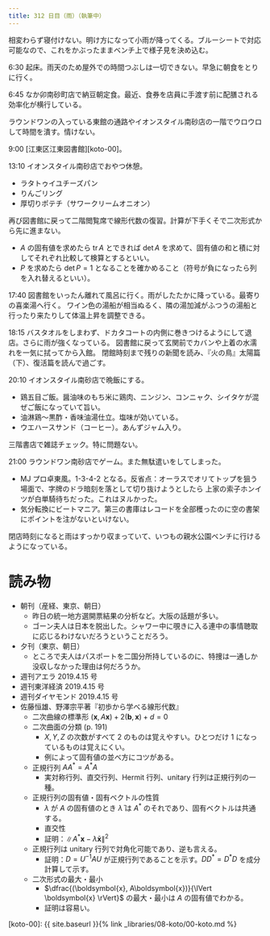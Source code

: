 ```yaml
---
title: 312 日目（雨）（執筆中）
---
```


相変わらず寝付けない。明け方になって小雨が降ってくる。ブルーシートで対応可能なので、これをかぶったままベンチ上で様子見を決め込む。

6:30 起床。雨天のため屋外での時間つぶしは一切できない。早急に朝食をとりに行く。

6:45 なか卯南砂町店で納豆朝定食。最近、食券を店員に手渡す前に配膳される効率化が横行している。

ラウンドワンの入っている東館の通路やイオンスタイル南砂店の一階でウロウロして時間を潰す。情けない。

9:00 [江東区江東図書館][koto-00]。

13:10 イオンスタイル南砂店でおやつ休憩。
* ラタトゥイユチーズパン
* りんごリング
* 厚切りポテチ（サワークリームオニオン）

再び図書館に戻って二階閲覧席で線形代数の復習。計算が下手くそで二次形式から先に進まない。
* $A$ の固有値を求めたら $\operatorname{tr}A$ とできれば $\det{A}$ を求めて、固有値の和と積に対してそれぞれ比較して検算とするといい。
* $P$ を求めたら $\det{P} = 1$ となることを確かめること（符号が負になったら列を入れ替えるといい）。

17:40 図書館をいったん離れて風呂に行く。雨がしたたかに降っている。最寄りの喜楽湯へ行く。
ワイン色の湯船が相当ぬるく、隣の湯加減がふつうの湯船と行ったり来たりして体温上昇を調整できる。

18:15 バスタオルをしまわず、ドカタコートの内側に巻きつけるようにして退店。さらに雨が強くなっている。
図書館に戻って玄関前でカバンや上着の水濡れを一気に拭ってから入館。
閉館時刻まで残りの新聞を読み、『火の鳥』太陽篇（下）、復活篇を読んで過ごす。

20:10 イオンスタイル南砂店で晩飯にする。
* 鶏五目ご飯。醤油味のもち米に鶏肉、ニンジン、コンニャク、シイタケが混ぜご飯になっていて旨い。
* 油淋鶏～黒酢・香味油湯仕立。塩味が効いている。
* ウエハースサンド（コーヒー）。あんずジャム入り。

三階書店で雑誌チェック。特に問題ない。

21:00 ラウンドワン南砂店でゲーム。また無駄遣いをしてしまった。
* MJ プロ卓東風。1-3-4-2 となる。反省点：オーラスでオリてトップを狙う場面で、字牌のドラ暗刻を落として切り抜けようとしたら
 上家の索子ホンイツが白単騎待ちだった。これはヌルかった。
* 気分転換にビートマニア。第三の書庫はレコードを全部穫ったのに空の書架にポイントを注がないといけない。

閉店時刻になると雨はすっかり収まっていて、いつもの親水公園ベンチに行けるようになっている。

# 読み物

* 朝刊（産経、東京、朝日）
  * 昨日の統一地方選開票結果の分析など。大阪の話題が多い。
  * ゴーン夫人は日本を脱出した。シャワー中に覗きに入る連中の事情聴取に応じるわけないだろうということだろう。
* 夕刊（東京、朝日）
  * ところで夫人はパスポートを二国分所持しているのに、特捜は一通しか没収しなかった理由は何だろうか。
* 週刊アエラ 2019.4.15 号
* 週刊東洋経済 2019.4.15 号
* 週刊ダイヤモンド 2019.4.15 号
* 佐藤恒雄、野澤宗平著『初歩から学べる線形代数』
  * 二次曲線の標準形 $(\boldsymbol{x}, A\boldsymbol{x}) + 2(\boldsymbol{b}, \boldsymbol{x}) + d = 0$
  * 二次曲面の分類 (p. 191)
    * $X, Y, Z$ の次数がすべて 2 のものは覚えやすい。ひとつだけ 1 になっているものは覚えにくい。
    * 例によって固有値の並べ方にコツがある。
  * 正規行列 $AA^* = A^*A$
    * 実対称行列、直交行列、Hermit 行列、unitary 行列は正規行列の一種。
  * 正規行列の固有値・固有ベクトルの性質
    * $\lambda$ が $A$ の固有値のとき $\bar{\lambda}$ は $A^*$ のそれであり、固有ベクトルは共通する。
    * 直交性
    * 証明：$\lVert A^* \boldsymbol{x} - \bar{\lambda}\boldsymbol{x} \rVert^2$
  * 正規行列は unitary 行列で対角化可能であり、逆も言える。
    * 証明：$D = U^{-1}AU$ が正規行列であることを示す。$DD^* = D^*D$ を成分計算して示す。
  * 二次形式の最大・最小
    * $\dfrac{(\boldsymbol{x}, A\boldsymbol{x})}{\lVert \boldsymbol{x} \rVert}$ の最大・最小は $A$ の固有値でわかる。
    * 証明は容易い。

[koto-00]: {{ site.baseurl }}{% link _libraries/08-koto/00-koto.md %}
